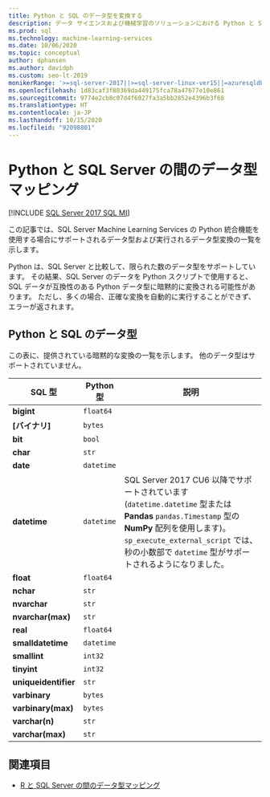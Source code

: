 ```yaml
---
title: Python と SQL のデータ型を変換する
description: データ サイエンスおよび機械学習のソリューションにおける Python と SQL Server の間の暗黙的および明示的なデータ型の変換について確認します。
ms.prod: sql
ms.technology: machine-learning-services
ms.date: 10/06/2020
ms.topic: conceptual
author: dphansen
ms.author: davidph
ms.custom: seo-lt-2019
monikerRange: '>=sql-server-2017||>=sql-server-linux-ver15||=azuresqldb-mi-current||=sqlallproducts-allversions'
ms.openlocfilehash: 1d83caf3f80369da449175fca78a47677e10e861
ms.sourcegitcommit: 9774e2cb8c07d4f6027fa3a5bb2852e4396b3f68
ms.translationtype: HT
ms.contentlocale: ja-JP
ms.lasthandoff: 10/15/2020
ms.locfileid: "92098801"
---
```

# <a name="data-type-mappings-between-python-and-sql-server"></a>Python と SQL Server の間のデータ型マッピング
[!INCLUDE [SQL Server 2017 SQL MI](../../includes/applies-to-version/sqlserver2017-asdbmi.md)]

この記事では、SQL Server Machine Learning Services の Python 統合機能を使用する場合にサポートされるデータ型および実行されるデータ型変換の一覧を示します。

Python は、SQL Server と比較して、限られた数のデータ型をサポートしています。 その結果、SQL Server のデータを Python スクリプトで使用すると、SQL データが互換性のある Python データ型に暗黙的に変換される可能性があります。 ただし、多くの場合、正確な変換を自動的に実行することができず、エラーが返されます。

## <a name="python-and-sql-data-types"></a>Python と SQL のデータ型

この表に、提供されている暗黙的な変換の一覧を示します。 他のデータ型はサポートされていません。

| SQL 型             | Python 型 | 説明 |
|----------------------|-------------|-------------|
| **bigint**           | `float64`   |
| **[バイナリ]**           | `bytes`     |
| **bit**              | `bool`      |
| **char**             | `str`       |
| **date**             | `datetime`  |
| **datetime**         |`datetime`   | SQL Server 2017 CU6 以降でサポートされています (`datetime.datetime` 型または **Pandas** `pandas.Timestamp` 型の **NumPy** 配列を使用します)。 `sp_execute_external_script` では、秒の小数部で `datetime` 型がサポートされるようになりました。|
| **float**            | `float64`   |
| **nchar**            | `str`       |
| **nvarchar**         | `str`       |
| **nvarchar(max)**    | `str`       |
| **real**             | `float64`   |
| **smalldatetime**    | `datetime`  |
| **smallint**         | `int32`     |
| **tinyint**          | `int32`     |
| **uniqueidentifier** | `str`       |
| **varbinary**        | `bytes`     |
| **varbinary(max)**   | `bytes`     |
| **varchar(n)**       | `str`       |
| **varchar(max)**     | `str`       |

## <a name="see-also"></a>関連項目

+ [R と SQL Server の間のデータ型マッピング](../r/r-libraries-and-data-types.md)
